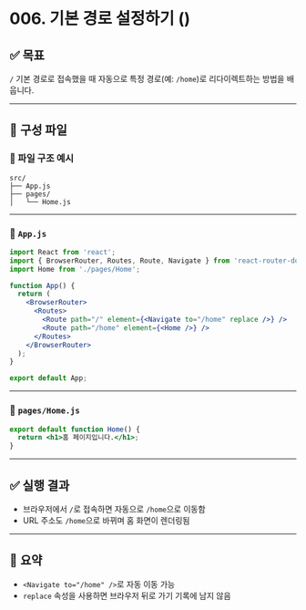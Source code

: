 # 006. 기본 경로 설정하기 (<Navigate>)

## ✅ 목표
`/` 기본 경로로 접속했을 때 자동으로 특정 경로(예: `/home`)로 리다이렉트하는 방법을 배웁니다.

---

## 🧱 구성 파일

### 📁 파일 구조 예시
```
src/
├── App.js
├── pages/
│   └── Home.js
```

---

### 📄 `App.js`

```jsx
import React from 'react';
import { BrowserRouter, Routes, Route, Navigate } from 'react-router-dom';
import Home from './pages/Home';

function App() {
  return (
    <BrowserRouter>
      <Routes>
        <Route path="/" element={<Navigate to="/home" replace />} />
        <Route path="/home" element={<Home />} />
      </Routes>
    </BrowserRouter>
  );
}

export default App;
```

---

### 📄 `pages/Home.js`

```jsx
export default function Home() {
  return <h1>홈 페이지입니다.</h1>;
}
```

---

## ✅ 실행 결과

- 브라우저에서 `/`로 접속하면 자동으로 `/home`으로 이동함
- URL 주소도 `/home`으로 바뀌며 홈 화면이 렌더링됨

---

## 📌 요약

- `<Navigate to="/home" />`로 자동 이동 가능
- `replace` 속성을 사용하면 브라우저 뒤로 가기 기록에 남지 않음
